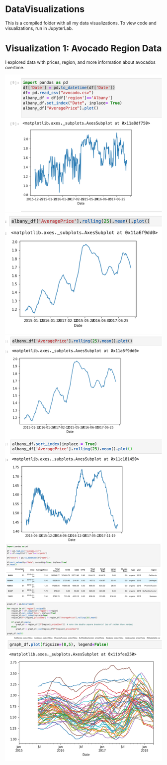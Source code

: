# DataVisualizations

This is a compiled folder with all my data visualizations. To view code and visualizations, run in JupyterLab.

# Visualization 1: Avocado Region Data
I explored data with prices, region, and more information about avocados overtime.


![avocados](screenShot1.png)
![avocados](screenShot2.png)
![avocados](screenShot3.png)
![avocados](screenShot4.png)
![avocados](screenShot5.png)
